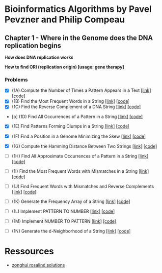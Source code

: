 # Bioinformatics Algorithms by Pavel Pevzner and Philip Compeau

## Chapter 1 - Where in the Genome does the DNA replication begins


**How does DNA replication works**




**How to find ORI (replication origin) [usage: gene therapy]**



### Problems

- [X] (1A) Compute the Number of Times a Pattern Appears in a Text [[link]](https://rosalind.info/problems/ba1a/) [[code]](/Chapter1/1A.py)
- [X] (1B) Find the Most Frequent Words in a String [[link]](https://rosalind.info/problems/ba1b/) [[code]](/Chapter1/1B.py)
- [X] (1C) Find the Reverse Complement of a DNA String [[link]](https://rosalind.info/problems/ba1c/) [[code]](/Chapter1/1C.py)
- [o] (1D) Find All Occurrences of a Pattern in a String [[link]](https://rosalind.info/problems/ba1d/) [[code]](/Chapter1/1D.py)
- [X] (1E) Find Patterns Forming Clumps in a String [[link]](https://rosalind.info/problems/ba1e/) [[code]](/Chapter1/1E.py)
- [X] (1F) Find a Position in a Genome Minimizing the Skew [[link]](https://rosalind.info/problems/ba1f/) [[code]](/Chapter1/1F.py)
- [X] (1G) Compute the Hamming Distance Between Two Strings [[link]](https://rosalind.info/problems/ba1g/) [[code]](/Chapter1/1G.py)
- [ ] (1H) Find All Approximate Occurrences of a Pattern in a String [[link]](https://rosalind.info/problems/ba1h/) [[code]](/Chapter1/1H.py)
- [ ] (1I) Find the Most Frequent Words with Mismatches in a String  [[link]](https://rosalind.info/problems/ba1i/) [[code]](/Chapter1/1I.py)
- [ ] (1J) Find Frequent Words with Mismatches and Reverse Complements  [[link]](https://rosalind.info/problems/ba1j/) [[code]](/Chapter1/1J.py)
- [ ] (1K) Generate the Frequency Array of a String  [[link]](https://rosalind.info/problems/ba1k/) [[code]](/Chapter1/1K.py)
- [ ] (1L) Implement PATTERN TO NUMBER  [[link]](https://rosalind.info/problems/ba1l/) [[code]](/Chapter1/1L.py)
- [ ] (1M) Implement NUMBER TO PATTERN  [[link]](https://rosalind.info/problems/ba1m/) [[code]](/Chapter1/1M.py)
- [ ] (1N) Generate the d-Neighborhood of a String  [[link]](https://rosalind.info/problems/ba1n/) [[code]](/Chapter1/1N.py)





# Ressources

- [zonghui rosalind solutions](https://github.com/zonghui0228/rosalind-solutions)


